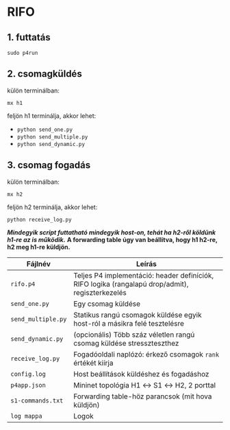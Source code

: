 # RIFO

## 1. futtatás
```
sudo p4run
```

## 2. csomagküldés

külön terminálban:
```
mx h1
```
feljön h1 terminálja, akkor lehet:
- ```python send_one.py```
- ```python send_multiple.py```
- ```python send_dynamic.py```

## 3. csomag fogadás
külön terminálban:
```
mx h2
```
feljön h2 terminálja, akkor lehet:
```
python receive_log.py
```

***Mindegyik script futtatható mindegyik host-on, tehát ha h2-ről köldünk h1-re az is működik.***
**A forwarding table úgy van beállítva, hogy h1 h2-re, h2 meg h1-re küldjön.**


| Fájlnév            | Leírás                                                                                           |
| ------------------ | ------------------------------------------------------------------------------------------------ |
| `rifo.p4`          | Teljes P4 implementáció: header definíciók, RIFO logika (rangalapú drop/admit), regiszterkezelés |
| `send_one.py`   | Egy csomag küldése         |
| `send_multiple.py` | Statikus rangú csomagok küldése egyik host-ról a másikra felé tesztelésre                                         |
| `send_dynamic.py`  | (opcionális) Több száz véletlen rangú csomag küldése stresszteszthez                             |
| `receive_log.py`     | Fogadóoldali naplózó: érkező csomagok `rank` értékét kiírja                                |
| `config.log`          | Host beállítások küldéshez és fogadáshoz                                                       |
| `p4app.json`          | Mininet topológia H1 ↔ S1 ↔ H2, 2 porttal                                                        |
| `s1-commands.txt`          | Forwarding table-höz parancsok (mit hova küldjön)                                                    |
| `log mappa`           | Logok                                |

